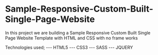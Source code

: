 # Sample-Responsive-Custom-Built-Single-Page-Website

In this project we are building a Sample Responsive Custom Built Single Page Website Template with HTML and CSS with no frame works

Technologies used;
---  HTML5
---  CSS3
---  SASS
---  JQUERY
